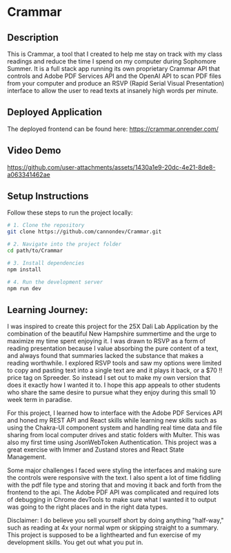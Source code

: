 # Crammar

## Description
This is Crammar, a tool that I created to help me stay on track with my class readings and reduce the time I spend on my computer during Sophomore Summer. It is a full stack app running its own proprietary Crammar API that controls and Adobe PDF Services API and the OpenAI API to scan PDF files from your computer and produce an RSVP (Rapid Serial Visual Presentation) interface to allow the user to read texts at insanely high words per minute.

## Deployed Application
The deployed frontend can be found here: https://crammar.onrender.com/

## Video Demo
https://github.com/user-attachments/assets/1430a1e9-20dc-4e21-8de8-a063341462ae

##  Setup Instructions
Follow these steps to run the project locally:

```bash
# 1. Clone the repository
git clone https://github.com/cannondev/Crammar.git

# 2. Navigate into the project folder
cd path/to/Crammar

# 3. Install dependencies
npm install

# 4. Run the development server
npm run dev
```

## Learning Journey:
I was inspired to create this project for the 25X Dali Lab Application by the combination of the beautiful New Hampshire summertime and the urge to maximize my time spent enjoying it. I was drawn to RSVP as a form of reading presentation because I value absorbing the pure content of a text, and always found that summaries lacked the substance that makes a reading worthwhile. I explored RSVP tools and saw my options were limited to copy and pasting text into a single text are and it plays it back, or a $70 !! price tag on Spreeder. So instead I set out to make my own version that does it exactly how I wanted it to. I hope this app appeals to other students who share the same desire to pursue what they enjoy during this small 10 week term in paradise.

For this project, I learned how to interface with the Adobe PDF Services API and honed my REST API and React skills while learning new skills such as using the Chakra-UI component system and handling real time data and file sharing from local computer drives and static folders with Multer. This was also my first time using JsonWebToken Authentication. This project was a great exercise with Immer and Zustand stores and React State Management. 

Some major challenges I faced were styling the interfaces and making sure the controls were responsive with the text. I also spent a lot of time fiddling with the pdf file type and storing that and moving it back and forth from the frontend to the api. The Adobe PDF API was complicated and required lots of debugging in Chrome devTools to make sure what I wanted it to output was going to the right places and in the right data types.

Disclaimer: I do believe you sell yourself short by doing anything "half-way," such as reading at 4x your normal wpm or skipping straight to a summary. This project is supposed to be a lighthearted and fun exercise of my development skills. You get out what you put in.
